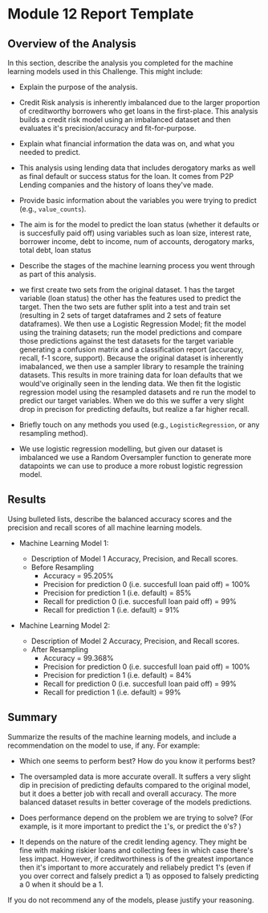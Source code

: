 # Module 12 Report Template

## Overview of the Analysis

In this section, describe the analysis you completed for the machine learning models used in this Challenge. This might include:

* Explain the purpose of the analysis.
- Credit Risk analysis is inherently imbalanced due to the larger proportion of creditworthy borrowers who get loans in the first-place. This analysis builds a credit risk model using an imbalanced dataset and then evaluates it's precision/accuracy and fit-for-purpose.
* Explain what financial information the data was on, and what you needed to predict.
- This analysis using lending data that includes derogatory marks as well as final default or success status for the loan. It comes from P2P Lending companies and the history of loans they've made.
* Provide basic information about the variables you were trying to predict (e.g., `value_counts`).
- The aim is for the model to predict the loan status (whether it defaults or is succesfully paid off) using variables such as loan size, interest rate, borrower income, debt to income, num of accounts, derogatory marks, total debt, loan status
* Describe the stages of the machine learning process you went through as part of this analysis.
- we first create two sets from the original dataset. 1 has the target variable (loan status) the other has the features used to predict the target. Then the two sets are futher split into a test and train set (resulting in 2 sets of target dataframes and 2 sets of feature dataframes). We then use a Logistic Regression Model; fit the model using the training datasets; run the model predictions and compare those predictions against the test datasets for the target variable generating a confusion matrix and a classification report (accuracy, recall, f-1 score, support). Because the original dataset is inherently imabalanced, we then use a sampler library to resample the training datasets. This results in more training data for loan defaults that we would've originally seen in the lending data. We then fit the logistic regression model using the resampled datasets and re run the model to predict our target variables. When we do this we suffer a very slight drop in precison for predicting defaults, but realize a far higher recall. 
* Briefly touch on any methods you used (e.g., `LogisticRegression`, or any resampling method).
- We use logistic regression modelling, but given our dataset is imbalanced we use a Random Oversampler function to generate more datapoints we can use to produce a more robust logistic regression model.

## Results

Using bulleted lists, describe the balanced accuracy scores and the precision and recall scores of all machine learning models.

* Machine Learning Model 1:
  * Description of Model 1 Accuracy, Precision, and Recall scores.
  - Before Resampling
    - Accuracy = 95.205%
    - Precision for prediction 0 (i.e. succesfull loan paid off) = 100%
    - Precision for prediction 1 (i.e. default) = 85%
    - Recall for prediction 0 (i.e. succesfull loan paid off) = 99%
    - Recall for prediction 1 (i.e. default) = 91%



* Machine Learning Model 2:
  * Description of Model 2 Accuracy, Precision, and Recall scores.
  - After Resampling
    - Accuracy = 99.368%
    - Precision for prediction 0 (i.e. succesfull loan paid off) = 100%
    - Precision for prediction 1 (i.e. default) = 84%
    - Recall for prediction 0 (i.e. succesfull loan paid off) = 99%
    - Recall for prediction 1 (i.e. default) = 99%

## Summary

Summarize the results of the machine learning models, and include a recommendation on the model to use, if any. For example:
* Which one seems to perform best? How do you know it performs best?
- The oversampled data is more accurate overall. It suffers a very slight dip in precision of predicting defaults compared to the original model, but it does a better job with recall and overall accuracy. The more balanced dataset results in better coverage of the models predictions.
* Does performance depend on the problem we are trying to solve? (For example, is it more important to predict the `1`'s, or predict the `0`'s? )
- It depends on the nature of the credit lending agency. They might be fine with making riskier loans and collecting fees in which case there's less impact. However, if creditworthiness is of the greatest importance then it's important to more accurately and reliabely predict 1's (even if you over correct and falsely predict a 1) as opposed to falsely predicting a 0 when it should be a 1.

If you do not recommend any of the models, please justify your reasoning.

